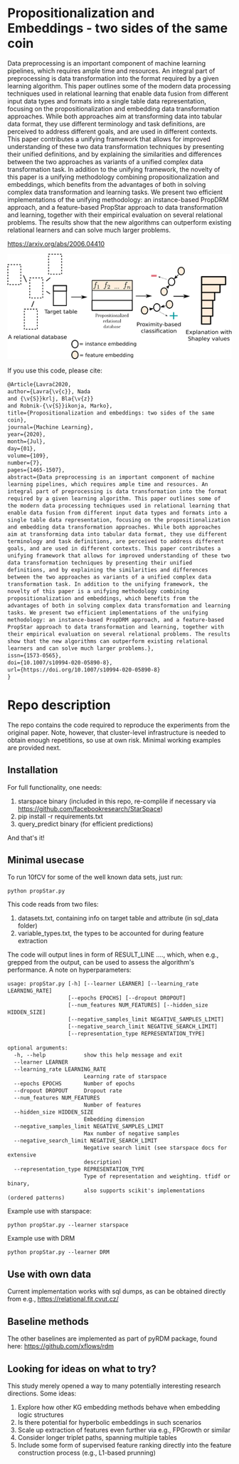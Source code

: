 # Propositionalization and Embeddings - two sides of the same coin
Data preprocessing is an important component of machine learning pipelines, which requires ample time and resources. An integral part of preprocessing is data transformation into the format required by a given learning algorithm. This paper outlines some of the modern data processing techniques used in relational learning that enable data fusion from different input data types and formats into a single table data representation, focusing on the propositionalization and embedding data transformation approaches. While both approaches aim at transforming data into tabular data format, they use different terminology and task definitions, are perceived to address different goals, and are used in different contexts. This paper contributes a unifying framework that allows for improved understanding of these two data transformation techniques by presenting their unified definitions, and by explaining the similarities and differences between the two approaches as variants of a unified complex data transformation task. In addition to the unifying framework, the novelty of this paper is a unifying methodology combining propositionalization and embeddings, which benefits from the advantages of both in solving complex data transformation and learning tasks. We present two efficient implementations of the unifying methodology: an instance-based PropDRM approach, and a feature-based PropStar approach to data transformation and learning, together with their empirical evaluation on several relational problems. The results show that the new algorithms can outperform existing relational learners and can solve much larger problems.

https://arxiv.org/abs/2006.04410

![PropStar](images/propembedscheme.png)

If you use this code, please cite:

```
@Article{Lavrač2020,
author={Lavra{\v{c}}, Nada
and {\v{S}}krlj, Bla{\v{z}}
and Robnik-{\v{S}}ikonja, Marko},
title={Propositionalization and embeddings: two sides of the same coin},
journal={Machine Learning},
year={2020},
month={Jul},
day={01},
volume={109},
number={7},
pages={1465-1507},
abstract={Data preprocessing is an important component of machine learning pipelines, which requires ample time and resources. An integral part of preprocessing is data transformation into the format required by a given learning algorithm. This paper outlines some of the modern data processing techniques used in relational learning that enable data fusion from different input data types and formats into a single table data representation, focusing on the propositionalization and embedding data transformation approaches. While both approaches aim at transforming data into tabular data format, they use different terminology and task definitions, are perceived to address different goals, and are used in different contexts. This paper contributes a unifying framework that allows for improved understanding of these two data transformation techniques by presenting their unified definitions, and by explaining the similarities and differences between the two approaches as variants of a unified complex data transformation task. In addition to the unifying framework, the novelty of this paper is a unifying methodology combining propositionalization and embeddings, which benefits from the advantages of both in solving complex data transformation and learning tasks. We present two efficient implementations of the unifying methodology: an instance-based PropDRM approach, and a feature-based PropStar approach to data transformation and learning, together with their empirical evaluation on several relational problems. The results show that the new algorithms can outperform existing relational learners and can solve much larger problems.},
issn={1573-0565},
doi={10.1007/s10994-020-05890-8},
url={https://doi.org/10.1007/s10994-020-05890-8}
}

```

# Repo description
The repo contains the code required to reproduce the experiments from the original paper. Note, however, that cluster-level infrastructure is needed to obtain enough repetitions, so use at own risk. Minimal working examples are provided next.

## Installation
For full functionality, one needs:
1. starspace binary (included in this repo, re-complile if necessary via https://github.com/facebookresearch/StarSpace)
2. pip install -r requirements.txt
3. query_predict binary (for efficient predictions)

And that's it!
## Minimal usecase
To run 10fCV for some of the well known data sets, just run:

```
python propStar.py
```

This code reads from two files:
1. datasets.txt, containing info on target table and attribute (in sql_data folder)
2. variable_types.txt, the types to be accounted for during feature extraction

The code will output lines in form of RESULT_LINE ...., which, when e.g., grepped from the output, can be used to assess the algorithm's performance. A note on hyperparameters:


```
usage: propStar.py [-h] [--learner LEARNER] [--learning_rate LEARNING_RATE]
                   [--epochs EPOCHS] [--dropout DROPOUT]
                   [--num_features NUM_FEATURES] [--hidden_size HIDDEN_SIZE]
                   [--negative_samples_limit NEGATIVE_SAMPLES_LIMIT]
                   [--negative_search_limit NEGATIVE_SEARCH_LIMIT]
                   [--representation_type REPRESENTATION_TYPE]

optional arguments:
  -h, --help            show this help message and exit
  --learner LEARNER
  --learning_rate LEARNING_RATE
                        Learning rate of starspace
  --epochs EPOCHS       Number of epochs
  --dropout DROPOUT     Dropout rate
  --num_features NUM_FEATURES
                        Number of features
  --hidden_size HIDDEN_SIZE
                        Embedding dimension
  --negative_samples_limit NEGATIVE_SAMPLES_LIMIT
                        Max number of negative samples
  --negative_search_limit NEGATIVE_SEARCH_LIMIT
                        Negative search limit (see starspace docs for extensive
                        description)
  --representation_type REPRESENTATION_TYPE
                        Type of representation and weighting. tfidf or binary,
                        also supports scikit's implementations (ordered patterns)

```

Example use with starspace:
```
python propStar.py --learner starspace
```
Example use with DRM
```
python propStar.py --learner DRM
```

## Use with own data
Current implementation works with sql dumps, as can be obtained directly from e.g., https://relational.fit.cvut.cz/

## Baseline methods
The other baselines are implemented as part of pyRDM package, found here:
https://github.com/xflows/rdm

## Looking for ideas on what to try?
This study merely opened a way to many potentially interesting research directions. Some ideas:
1. Explore how other KG embedding methods behave when embedding logic structures
2. Is there potential for hyperbolic embeddings in such scenarios
3. Scale up extraction of features even further via e.g., FPGrowth or similar
4. Consider longer triplet paths, spanning multiple tables
5. Include some form of supervised feature ranking directly into the feature construction process (e.g., L1-based prunning)
